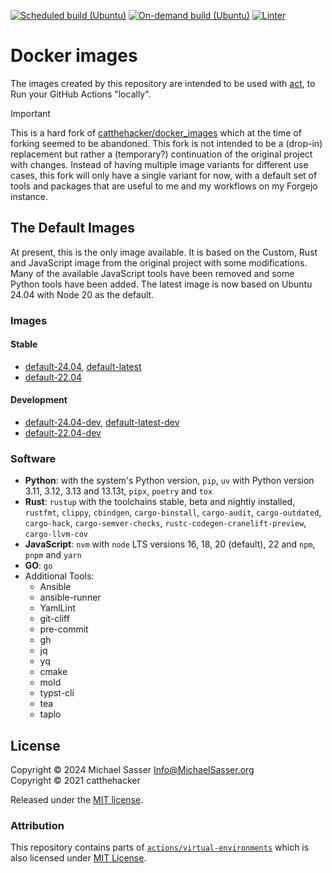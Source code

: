 [![Scheduled build (Ubuntu)](https://github.com/MichaelSasser/docker_images/actions/workflows/build-ubuntu.yml/badge.svg?event=schedule)](https://github.com/MichaelSasser/docker_images/actions/workflows/build-ubuntu.yml)
[![On-demand build (Ubuntu)](https://github.com/MichaelSasser/docker_images/actions/workflows/build-ubuntu.yml/badge.svg?event=workflow_dispatch)](https://github.com/MichaelSasser/docker_images/actions/workflows/build-ubuntu.yml)
[![Linter](https://github.com/MichaelSasser/docker_images/actions/workflows/lint.yml/badge.svg)](https://github.com/MichaelSasser/docker_images/actions/workflows/lint.yml)

# Docker images

The images created by this repository are intended to be used with
[act](https://github.com/nektos/act), to Run your GitHub Actions "locally".

> [!IMPORTANT]
> This is a hard fork of
> [catthehacker/docker_images](https://github.com/catthehacker/docker_images)
> which at the time of forking seemed to be abandoned. This fork is not
> intended to be a (drop-in) replacement but rather a (temporary?)
> continuation of the original project with changes. Instead of having
> multiple image variants for different use cases, this fork will only have
> a single variant for now, with a default set of tools and packages that
> are useful to me and my workflows on my Forgejo instance.

## The Default Images

At present, this is the only image available. It is based on the Custom,
Rust and JavaScript image from the original project with some modifications.
Many of the available JavaScript tools have been removed and some Python
tools have been added. The latest image is now based on Ubuntu 24.04
with Node 20 as the default.

### Images

#### Stable

- [default-24.04](ghcr.io/MichaelSasser/ubuntu:default-24.04), [default-latest](ghcr.io/MichaelSasser/ubuntu:default-latest)
- [default-22.04](ghcr.io/MichaelSasser/ubuntu:default-22.04)

#### Development

- [default-24.04-dev](ghcr.io/MichaelSasser/ubuntu:default-24.04-dev), [default-latest-dev](ghcr.io/MichaelSasser/ubuntu:default-latest-dev)
- [default-22.04-dev](ghcr.io/MichaelSasser/ubuntu:default-22.04-dev)

### Software

- **Python**: with the system's Python version, `pip`, `uv` with Python version 3.11, 3.12, 3.13 and 13.13t, `pipx`, `poetry` and `tox`
- **Rust**: `rustup` with the toolchains stable, beta and nightly installed, `rustfmt`, `clippy`, `cbindgen`, `cargo-binstall`, `cargo-audit`, `cargo-outdated`, `cargo-hack`, `cargo-semver-checks`, `rustc-codegen-cranelift-preview`, `cargo-llvm-cov`
- **JavaScript**: `nvm` with `node` LTS versions 16, 18, 20 (default), 22 and `npm`, `pnpm` and `yarn`
- **GO**: `go`
- Additional Tools:
  - Ansible
  - ansible-runner
  - YamlLint
  - git-cliff
  - pre-commit
  - gh
  - jq
  - yq
  - cmake
  - mold
  - typst-cli
  - tea
  - taplo

## License

Copyright &copy; 2024 Michael Sasser <Info@MichaelSasser.org> \
Copyright &copy; 2021 catthehacker

Released under the [MIT license](./LICENSE).

### Attribution

This repository contains parts of
[`actions/virtual-environments`][actions/virtual-environments] which is also
licensed under
[MIT License](https://github.com/actions/virtual-environments/blob/main/LICENSE).

[actions/virtual-environments]: https://github.com/actions/virtual-environments
